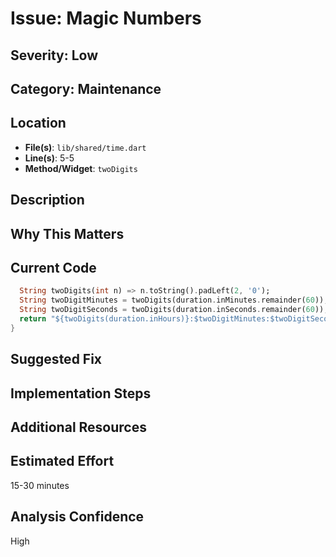 # Issue: Magic Numbers

## Severity: Low

## Category: Maintenance

## Location
- **File(s)**: `lib/shared/time.dart`
- **Line(s)**: 5-5
- **Method/Widget**: `twoDigits`

## Description


## Why This Matters


## Current Code
```dart
  String twoDigits(int n) => n.toString().padLeft(2, '0');
  String twoDigitMinutes = twoDigits(duration.inMinutes.remainder(60));
  String twoDigitSeconds = twoDigits(duration.inSeconds.remainder(60));
  return "${twoDigits(duration.inHours)}:$twoDigitMinutes:$twoDigitSeconds";
}

```

## Suggested Fix


## Implementation Steps


## Additional Resources


## Estimated Effort
15-30 minutes

## Analysis Confidence
High
